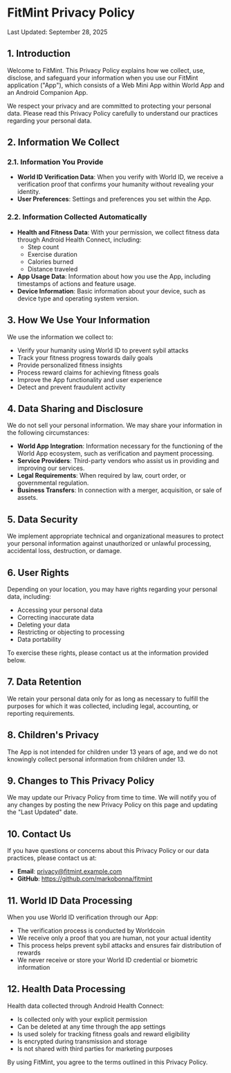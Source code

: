 # FitMint Privacy Policy

Last Updated: September 28, 2025

## 1. Introduction

Welcome to FitMint. This Privacy Policy explains how we collect, use, disclose, and safeguard your information when you use our FitMint application ("App"), which consists of a Web Mini App within World App and an Android Companion App.

We respect your privacy and are committed to protecting your personal data. Please read this Privacy Policy carefully to understand our practices regarding your personal data.

## 2. Information We Collect

### 2.1. Information You Provide

- **World ID Verification Data**: When you verify with World ID, we receive a verification proof that confirms your humanity without revealing your identity.
- **User Preferences**: Settings and preferences you set within the App.

### 2.2. Information Collected Automatically

- **Health and Fitness Data**: With your permission, we collect fitness data through Android Health Connect, including:
  - Step count
  - Exercise duration
  - Calories burned
  - Distance traveled
- **App Usage Data**: Information about how you use the App, including timestamps of actions and feature usage.
- **Device Information**: Basic information about your device, such as device type and operating system version.

## 3. How We Use Your Information

We use the information we collect to:

- Verify your humanity using World ID to prevent sybil attacks
- Track your fitness progress towards daily goals
- Provide personalized fitness insights
- Process reward claims for achieving fitness goals
- Improve the App functionality and user experience
- Detect and prevent fraudulent activity

## 4. Data Sharing and Disclosure

We do not sell your personal information. We may share your information in the following circumstances:

- **World App Integration**: Information necessary for the functioning of the World App ecosystem, such as verification and payment processing.
- **Service Providers**: Third-party vendors who assist us in providing and improving our services.
- **Legal Requirements**: When required by law, court order, or governmental regulation.
- **Business Transfers**: In connection with a merger, acquisition, or sale of assets.

## 5. Data Security

We implement appropriate technical and organizational measures to protect your personal information against unauthorized or unlawful processing, accidental loss, destruction, or damage.

## 6. User Rights

Depending on your location, you may have rights regarding your personal data, including:

- Accessing your personal data
- Correcting inaccurate data
- Deleting your data
- Restricting or objecting to processing
- Data portability

To exercise these rights, please contact us at the information provided below.

## 7. Data Retention

We retain your personal data only for as long as necessary to fulfill the purposes for which it was collected, including legal, accounting, or reporting requirements.

## 8. Children's Privacy

The App is not intended for children under 13 years of age, and we do not knowingly collect personal information from children under 13.

## 9. Changes to This Privacy Policy

We may update our Privacy Policy from time to time. We will notify you of any changes by posting the new Privacy Policy on this page and updating the "Last Updated" date.

## 10. Contact Us

If you have questions or concerns about this Privacy Policy or our data practices, please contact us at:

- **Email**: privacy@fitmint.example.com
- **GitHub**: https://github.com/markobonna/fitmint

## 11. World ID Data Processing

When you use World ID verification through our App:

- The verification process is conducted by Worldcoin
- We receive only a proof that you are human, not your actual identity
- This process helps prevent sybil attacks and ensures fair distribution of rewards
- We never receive or store your World ID credential or biometric information

## 12. Health Data Processing

Health data collected through Android Health Connect:

- Is collected only with your explicit permission
- Can be deleted at any time through the app settings
- Is used solely for tracking fitness goals and reward eligibility
- Is encrypted during transmission and storage
- Is not shared with third parties for marketing purposes

By using FitMint, you agree to the terms outlined in this Privacy Policy.
